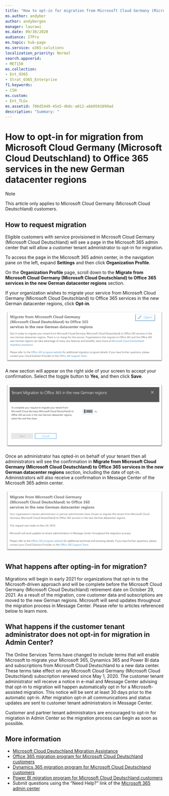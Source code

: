 ```yaml
---
title: "How to opt-in for migration from Microsoft Cloud Germany (Microsoft Cloud Deutschland) to Office 365 services in the new German datacenter regions"
ms.author: andyber
author: andybergen
manager: laurawi
ms.date: 09/30/2020
audience: ITPro
ms.topic: hub-page
ms.service: o365-solutions
localization_priority: Normal
search.appverid:
- MET150
ms.collection: 
- Ent_O365
- Strat_O365_Enterprise
f1.keywords:
- CSH
ms.custom:
- Ent_TLGs
ms.assetid: 706d5449-45e5-4b0c-a012-ab60501899ad
description: "Summary: "
---
```


# How to opt-in for migration from Microsoft Cloud Germany (Microsoft Cloud Deutschland) to Office 365 services in the new German datacenter regions

>[!Note]
>This article only applies to Microsoft Cloud Germany (Microsoft Cloud Deutschland) customers.
>

## How to request migration

Eligible customers with service provisioned in Microsoft Cloud Germany (Microsoft Cloud Deutschland) will see a page in the Microsoft 365 admin center that will allow a customer tenant administrator to opt-in for migration.

To access the page in the Microsoft 365 admin center, in the navigation pane on the left, expand **Settings** and then click **Organization Profile**.

On the **Organization Profile** page, scroll down to the **Migrate from Microsoft Cloud Germany (Microsoft Cloud Deutschland) to Office 365 services in the new German datacenter regions** section.

If your organization wishes to migrate your service from Microsoft Cloud Germany (Microsoft Cloud Deutschland) to Office 365 services in the new German datacenter regions, click **Opt-in**.
 
![Opt-in introduction](../media/ms-cloud-germany-migration-opt-in/tenant-migration.png)

A new section will appear on the right side of your screen to accept your confirmation. Select the toggle button to **Yes**, and then click **Save**.
 
![Opt-in acceptance](../media/ms-cloud-germany-migration-opt-in/tenant-migration-new-regions.png)

Once an administrator has opted-in on behalf of your tenant then all administrators will see the confirmation in **Migrate from Microsoft Cloud Germany (Microsoft Cloud Deutschland) to Office 365 services in the new German datacenter regions** section, including the date of opt-in. Administrators will also receive a confirmation in Message Center of the Microsoft 365 admin center. 
 
![Opt-in confirmation](../media/ms-cloud-germany-migration-opt-in/tenant-migration2.png)

## What happens after opting-in for migration?

Migrations will begin in early 2021 for organizations that opt-in to the Microsoft-driven approach and will be complete before the Microsoft Cloud Germany (Microsoft Cloud Deutschland) retirement date on October 29, 2021.  As a result of the migration, core customer data and subscriptions are moved to the new German regions.  Microsoft will send updates throughout the migration process in Message Center.  Please refer to articles referenced below to learn more.

## What happens if the customer tenant administrator does not opt-in for migration in Admin Center?

The Online Services Terms have changed to include terms that will enable Microsoft to migrate your Microsoft 365, Dynamics 365 and Power BI data and subscriptions from Microsoft Cloud Deutschland to a new data center. These terms take effect on any Microsoft Cloud Germany (Microsoft Cloud Deutschland) subscription renewed since May 1, 2020.  The customer tenant administrator will receive a notice in e-mail and Message Center advising that opt-in to migration will happen automatically opt in for a Microsoft-assisted migration. This notice will be sent at least 30 days prior to the automatic opt-in.  After migration opt-in all communications and status updates are sent to customer tenant administrators in Message Center.

Customer and partner tenant administrators are encouraged to opt-in for migration in Admin Center so the migration process can begin as soon as possible.

## More information

- [Microsoft Cloud Deutschland Migration Assistance](https://aka.ms/germanymigrateassist)
- [Office 365 migration program for Microsoft Cloud Deutschland customers](https://aka.ms/office365germanymove)
- [Dynamics 365 migration program for Microsoft Cloud Deutschland customers](https://aka.ms/d365ceoptin)
- [Power BI migration program for Microsoft Cloud Deutschland customers](https://aka.ms/pbioptin)
- Submit questions using the “Need Help?” link of the [Microsoft 365 admin center](https://portal.office.de/)
